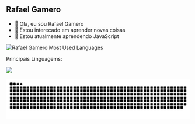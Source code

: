 ## Rafael Gamero



- 👋 Ola, eu sou Rafael Gamero
- 👀 Estou interecado em aprender novas coisas
- 🌱 Estou atualmente aprendendo JavaScript

![Rafael Gamero Most Used Languages](https://github-readme-stats.vercel.app/api/top-langs/?username=rafaelgamero&hide=html&layout=compact&show_icons=true&theme=tokyonight)

Principais Linguagems:

<img src="https://upload.wikimedia.org/wikipedia/commons/thumb/c/c3/Python-logo-notext.svg/1024px-Python-logo-notext.svg.png" height="40px"/>&nbsp;

![Snake animation](https://github.com/Platane/snk/raw/output/github-contribution-grid-snake.svg)
